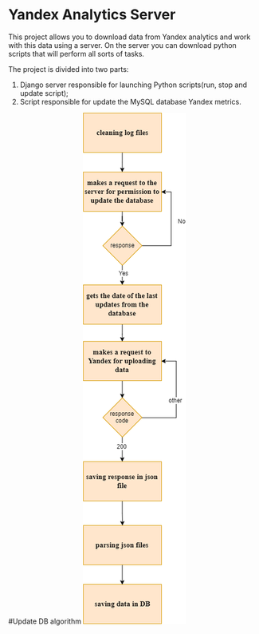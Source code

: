 # Yandex Analytics Server


This project allows you to download data from Yandex analytics and work with this data using a server. On the server you can download python scripts that will perform all sorts of tasks.

  The project is divided into two parts:
   1. Django server responsible for launching Python scripts(run, stop and update script);
   2. Script responsible for update the MySQL database Yandex metrics.



 #Update DB algorithm
 ![alt tag](https://github.com/pinchukovartur/YandexAnalyticsServer/blob/master/doc/YandexAnalytic.png "Algorithm update db")
 
 